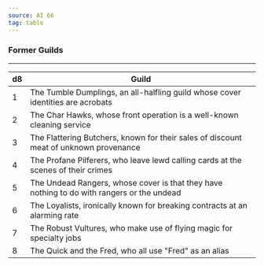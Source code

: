 ```yaml
---
source: AI 66
tag: table
---
```


### Former Guilds
---
|d8|Guild|
|----|------------|
|1|The Tumble Dumplings, an all-halfling guild whose cover identities are acrobats|
|2|The Char Hawks, whose front operation is a well-known cleaning service|
|3|The Flattering Butchers, known for their sales of discount meat of unknown provenance|
|4|The Profane Pilferers, who leave lewd calling cards at the scenes of their crimes|
|5|The Undead Rangers, whose cover is that they have nothing to do with rangers or the undead|
|6|The Loyalists, ironically known for breaking contracts at an alarming rate|
|7|The Robust Vultures, who make use of flying magic for specialty jobs|
|8|The Quick and the Fred, who all use "Fred" as an alias|
